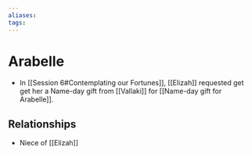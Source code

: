 ```yaml
---
aliases: 
tags: 
---
```


# Arabelle

- In [[Session 6#Contemplating our Fortunes]], [[Elizah]] requested get get her a Name-day gift from [[Vallaki]] for [[Name-day gift for Arabelle]].

## Relationships

- Niece of [[Elizah]]